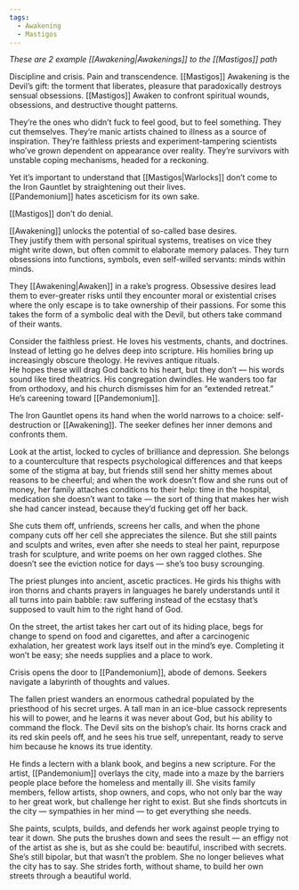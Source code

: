 ```yaml
---
tags:
  - Awakening
  - Mastigos
---
```

_These are 2 example [[Awakening|Awakenings]] to the [[Mastigos]] path_

Discipline and crisis. Pain and transcendence. [[Mastigos]] Awakening is the Devil’s gift: the torment that liberates, pleasure that paradoxically destroys sensual obsessions. [[Mastigos]] Awaken to confront spiritual wounds, obsessions, and destructive thought patterns. 

They’re the ones who didn’t fuck to feel good, but to feel something. They cut themselves. They’re manic artists chained to illness as a source of inspiration. They’re faithless priests and experiment-tampering scientists who’ve grown dependent on appearance over reality. They’re survivors with unstable coping mechanisms, headed for a reckoning.

Yet it’s important to understand that [[Mastigos|Warlocks]] don’t come to the Iron Gauntlet by straightening out their lives. \
[[Pandemonium]] hates asceticism for its own sake. 

[[Mastigos]] don’t do denial.

[[Awakening]] unlocks the potential of so-called base desires. \
They justify them with personal spiritual systems, treatises on vice they might write down, but often commit to elaborate memory palaces. They turn obsessions into functions, symbols, even self-willed servants: minds within minds.

They [[Awakening|Awaken]] in a rake’s progress. Obsessive desires lead them to ever-greater risks until they encounter moral or existential crises where the only escape is to take ownership of their passions. For some this takes the form of a symbolic deal with the Devil, but others take command of their wants.

Consider the faithless priest. He loves his vestments, chants, and doctrines. Instead of letting go he delves deep into scripture. His homilies bring up increasingly obscure theology. He revives antique rituals. \
He hopes these will drag God back to his heart, but they don’t — his words sound like tired theatrics. His congregation dwindles. He wanders too far from orthodoxy, and his church dismisses him for an “extended retreat.” \
He’s careening toward [[Pandemonium]]. 

The Iron Gauntlet opens its hand when the world narrows to a choice: self-destruction or [[Awakening]]. The seeker defines her inner demons and confronts them.

Look at the artist, locked to cycles of brilliance and depression. She belongs to a counterculture that respects psychological differences and that keeps some of the stigma at bay, but friends still send her shitty memes about reasons to be cheerful; and when the work doesn’t flow and she runs out of money, her family attaches conditions to their help: time in the hospital, medication she doesn’t want to take — the sort of thing that makes her wish she had cancer instead, because they’d fucking get off her back.

She cuts them off, unfriends, screens her calls, and when the phone company cuts off her cell she appreciates the silence. But she still paints and sculpts and writes, even after she needs to steal her paint, repurpose trash for sculpture, and write poems on her own ragged clothes. She doesn’t see the eviction notice for days — she’s too busy scrounging.

The priest plunges into ancient, ascetic practices. He girds his thighs with iron thorns and chants prayers in languages he barely understands until it all turns into pain babble: raw suffering instead of the ecstasy that’s supposed to vault him to the right hand of God.

On the street, the artist takes her cart out of its hiding place, begs for change to spend on food and cigarettes, and after a carcinogenic exhalation, her greatest work lays itself out in the mind’s eye. Completing it won’t be easy; she needs supplies and a place to work.

Crisis opens the door to [[Pandemonium]], abode of demons. Seekers navigate a labyrinth of thoughts and values. 

The fallen priest wanders an enormous cathedral populated by the priesthood of his secret urges. A tall man in an ice-blue cassock represents his will to power, and he learns it was never about God, but his ability to command the flock. The Devil sits on the bishop’s chair. Its horns crack and its red skin peels off, and he sees his true self, unrepentant, ready to serve him because he knows its true identity.

He finds a lectern with a blank book, and begins a new scripture. For the artist, [[Pandemonium]] overlays the city, made into a maze by the barriers people place before the homeless and mentally ill. She visits family members, fellow artists, shop owners, and cops, who not only bar the way to her great work, but challenge her right to exist. But she finds shortcuts in the city — sympathies in her mind — to get everything she needs.

She paints, sculpts, builds, and defends her work against people trying to tear it down. She puts the brushes down and sees the result — an effigy not of the artist as she is, but as she could be: beautiful, inscribed with secrets. She’s still bipolar, but that wasn’t the problem. She no longer believes what the city has to say. She strides forth, without shame, to build her own streets through a beautiful world.